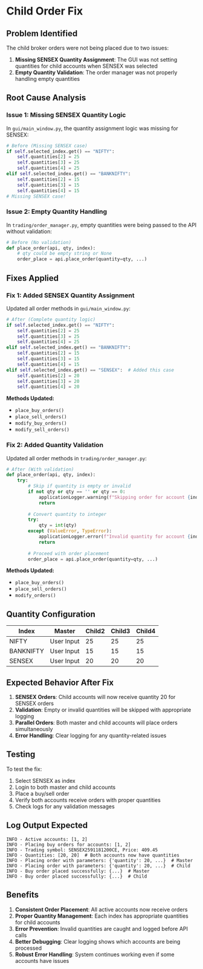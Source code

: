 # Child Order Fix

## Problem Identified
The child broker orders were not being placed due to two issues:

1. **Missing SENSEX Quantity Assignment**: The GUI was not setting quantities for child accounts when SENSEX was selected
2. **Empty Quantity Validation**: The order manager was not properly handling empty quantities

## Root Cause Analysis

### Issue 1: Missing SENSEX Quantity Logic
In `gui/main_window.py`, the quantity assignment logic was missing for SENSEX:

```python
# Before (Missing SENSEX case)
if self.selected_index.get() == "NIFTY":
    self.quantities[2] = 25
    self.quantities[3] = 25
    self.quantities[4] = 25
elif self.selected_index.get() == "BANKNIFTY":
    self.quantities[2] = 15
    self.quantities[3] = 15
    self.quantities[4] = 15
# Missing SENSEX case!
```

### Issue 2: Empty Quantity Handling
In `trading/order_manager.py`, empty quantities were being passed to the API without validation:

```python
# Before (No validation)
def place_order(api, qty, index):
    # qty could be empty string or None
    order_place = api.place_order(quantity=qty, ...)
```

## Fixes Applied

### Fix 1: Added SENSEX Quantity Assignment
Updated all order methods in `gui/main_window.py`:

```python
# After (Complete quantity logic)
if self.selected_index.get() == "NIFTY":
    self.quantities[2] = 25
    self.quantities[3] = 25
    self.quantities[4] = 25
elif self.selected_index.get() == "BANKNIFTY":
    self.quantities[2] = 15
    self.quantities[3] = 15
    self.quantities[4] = 15
elif self.selected_index.get() == "SENSEX":  # Added this case
    self.quantities[2] = 20
    self.quantities[3] = 20
    self.quantities[4] = 20
```

**Methods Updated:**
- `place_buy_orders()`
- `place_sell_orders()`
- `modify_buy_orders()`
- `modify_sell_orders()`

### Fix 2: Added Quantity Validation
Updated all order methods in `trading/order_manager.py`:

```python
# After (With validation)
def place_order(api, qty, index):
    try:
        # Skip if quantity is empty or invalid
        if not qty or qty == '' or qty == 0:
            applicationLogger.warning(f"Skipping order for account {index + 1}: Invalid quantity '{qty}'")
            return
        
        # Convert quantity to integer
        try:
            qty = int(qty)
        except (ValueError, TypeError):
            applicationLogger.error(f"Invalid quantity for account {index + 1}: '{qty}'")
            return
        
        # Proceed with order placement
        order_place = api.place_order(quantity=qty, ...)
```

**Methods Updated:**
- `place_buy_orders()`
- `place_sell_orders()`
- `modify_orders()`

## Quantity Configuration

| Index | Master | Child2 | Child3 | Child4 |
|-------|--------|--------|--------|--------|
| NIFTY | User Input | 25 | 25 | 25 |
| BANKNIFTY | User Input | 15 | 15 | 15 |
| SENSEX | User Input | 20 | 20 | 20 |

## Expected Behavior After Fix

1. **SENSEX Orders**: Child accounts will now receive quantity 20 for SENSEX orders
2. **Validation**: Empty or invalid quantities will be skipped with appropriate logging
3. **Parallel Orders**: Both master and child accounts will place orders simultaneously
4. **Error Handling**: Clear logging for any quantity-related issues

## Testing

To test the fix:
1. Select SENSEX as index
2. Login to both master and child accounts
3. Place a buy/sell order
4. Verify both accounts receive orders with proper quantities
5. Check logs for any validation messages

## Log Output Expected

```
INFO - Active accounts: [1, 2]
INFO - Placing buy orders for accounts: [1, 2]
INFO - Trading symbol: SENSEX2591181200CE, Price: 409.45
INFO - Quantities: [20, 20]  # Both accounts now have quantities
INFO - Placing order with parameters: {'quantity': 20, ...}  # Master
INFO - Placing order with parameters: {'quantity': 20, ...}  # Child
INFO - Buy order placed successfully: {...}  # Master
INFO - Buy order placed successfully: {...}  # Child
```

## Benefits

1. **Consistent Order Placement**: All active accounts now receive orders
2. **Proper Quantity Management**: Each index has appropriate quantities for child accounts
3. **Error Prevention**: Invalid quantities are caught and logged before API calls
4. **Better Debugging**: Clear logging shows which accounts are being processed
5. **Robust Error Handling**: System continues working even if some accounts have issues
